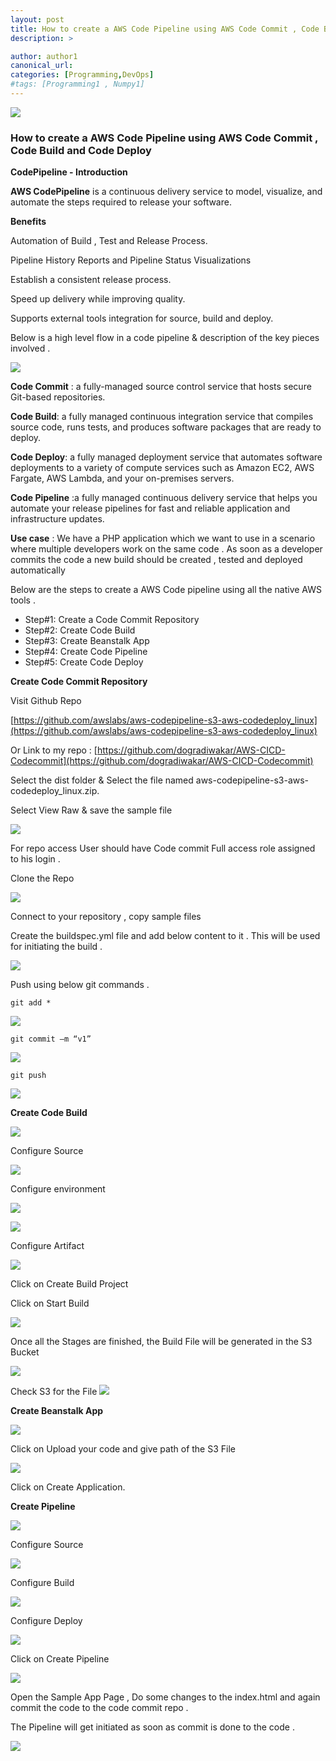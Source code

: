 ```yaml
---
layout: post
title: How to create a AWS Code Pipeline using AWS Code Commit , Code Build and Code Deploy
description: >

author: author1
canonical_url:
categories: [Programming,DevOps]
#tags: [Programming1 , Numpy1]
---
```

![](/BeerAndDiapers.ai/images/awscodepipeline/0.png)
### How to create a AWS Code Pipeline using AWS Code Commit , Code Build and Code Deploy

**CodePipeline - Introduction**

**AWS CodePipeline** is a continuous delivery service to model, visualize, and automate the steps required to release your software.

**Benefits**

Automation of Build , Test and Release Process.

Pipeline History Reports and Pipeline Status Visualizations

Establish a consistent release process.

Speed up delivery while improving quality.

Supports external tools integration for source, build and deploy.


Below is a high level flow in a code pipeline & description of the key pieces involved .

![](/BeerAndDiapers.ai/images/awscodepipeline/0.png)

**Code Commit** : a fully-managed source control service that hosts secure Git-based repositories.

**Code Build**: a fully managed continuous integration service that compiles source code, runs tests, and produces software packages that are ready to deploy.

**Code Deploy**: a fully managed deployment service that automates software deployments to a variety of compute services such as Amazon EC2, AWS Fargate, AWS Lambda, and your on-premises servers.

**Code Pipeline** :a fully managed continuous delivery service that helps you automate your release pipelines for fast and reliable application and infrastructure updates.

**Use case** : We have a PHP application which we want to use in a scenario where multiple developers work on the same code . As soon as a developer commits the code a new build should be created , tested and deployed automatically

Below are the steps to create a AWS Code pipeline using all the native AWS tools .

-   Step#1: Create a Code Commit Repository
-   Step#2: Create Code Build
-   Step#3: Create Beanstalk App
-   Step#4: Create Code Pipeline
-   Step#5: Create Code Deploy

**Create Code Commit Repository**

Visit Github Repo

[https://github.com/awslabs/aws-codepipeline-s3-aws-codedeploy_linux](https://github.com/awslabs/aws-codepipeline-s3-aws-codedeploy_linux)

Or Link to my repo :  [https://github.com/dogradiwakar/AWS-CICD-Codecommit](https://github.com/dogradiwakar/AWS-CICD-Codecommit)

Select the dist folder & Select the file named aws-codepipeline-s3-aws-codedeploy_linux.zip.

Select View Raw & save the sample file

![](/BeerAndDiapers.ai/images/awscodepipeline/1.png)

For repo access User should have Code commit Full access role assigned to his login .

Clone the Repo

![](/BeerAndDiapers.ai/images/awscodepipeline/2.png)

Connect to your repository , copy sample files

Create the buildspec.yml file and add below content to it . This will be used for initiating the build .

![](/BeerAndDiapers.ai/images/awscodepipeline/3.png)

Push using below git commands .

    git add *

![](/BeerAndDiapers.ai/images/awscodepipeline/4.png)

    git commit –m “v1”

![](/BeerAndDiapers.ai/images/awscodepipeline/5.png)

    git push

![](/BeerAndDiapers.ai/images/awscodepipeline/6.png)

**Create Code Build**

![](/BeerAndDiapers.ai/images/awscodepipeline/7.jpg)

Configure Source

![](/BeerAndDiapers.ai/images/awscodepipeline/8.jpg)

Configure environment

![](/BeerAndDiapers.ai/images/awscodepipeline/9.jpg)


![](/BeerAndDiapers.ai/images/awscodepipeline/10.jpg)

Configure Artifact

![](/BeerAndDiapers.ai/images/awscodepipeline/11.jpg)

Click on Create Build Project

Click on Start Build

![](/BeerAndDiapers.ai/images/awscodepipeline/12.jpg)

Once all the Stages are finished, the Build File will be generated in the S3 Bucket

![](/BeerAndDiapers.ai/images/awscodepipeline/13.jpg)

Check S3 for the File
![](/BeerAndDiapers.ai/images/awscodepipeline/14.jpg)

**Create Beanstalk App**

![](/BeerAndDiapers.ai/images/awscodepipeline/15.jpg)

Click on Upload your code and give path of the S3 File

![](/BeerAndDiapers.ai/images/awscodepipeline/16.png)

Click on Create Application.

**Create Pipeline**

![](/BeerAndDiapers.ai/images/awscodepipeline/17.jpg)

Configure Source

![](/BeerAndDiapers.ai/images/awscodepipeline/18.jpg)

Configure Build

![](/BeerAndDiapers.ai/images/awscodepipeline/19.jpg)

Configure Deploy

![](/BeerAndDiapers.ai/images/awscodepipeline/20.jpg)

Click on Create Pipeline

![](/BeerAndDiapers.ai/images/awscodepipeline/21.png)

Open the Sample App Page , Do some changes to the index.html and again commit the code to the code commit repo .

The Pipeline will get initiated as soon as commit is done to the code .

![](/BeerAndDiapers.ai/images/awscodepipeline/22.png)
